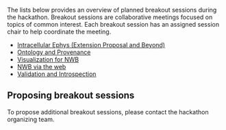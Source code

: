 The lists below provides an overview of planned breakout sessions during the hackathon. Breakout sessions are collaborative meetings
focused on topics of common interest. Each breakout session has an assigned session chair to help coordinate the meeting.

* [Intracellular Ephys (Extension Proposal and Beyond)](projects/breakout_icephys)
* [Ontology and Provenance](projects/breakout_ontologies)
* [Visualization for NWB](projects/breakout_vis)
* [NWB via the web](projects/breakout_webio)
* [Validation and Introspection](projects/breakout_val_intro)

## Proposing breakout sessions

To propose additional breakout sessions, please contact the hackathon organizing team.

